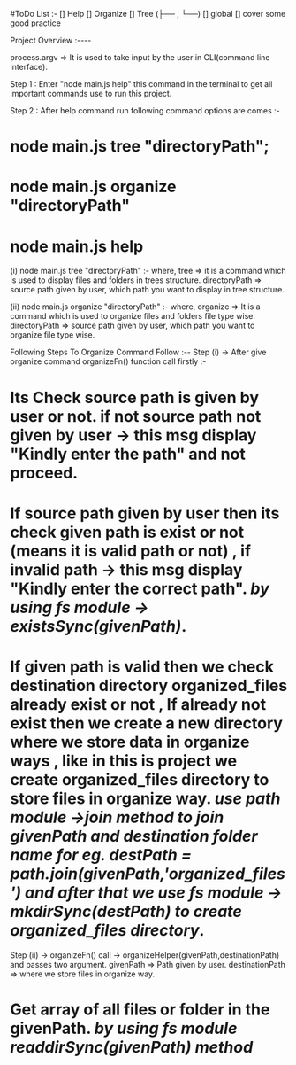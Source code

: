#ToDo List :-
[] Help
[] Organize
[] Tree (├── , └──)
[] global
[] cover some good practice

Project Overview :----

process.argv => It is used to take input by the user in CLI(command line interface).

Step 1 : Enter "node main.js help" this command in the terminal to get all important commands use to run this project. 

Step 2 : After help command run following command options are comes :- 

# node main.js tree "directoryPath";
# node main.js organize "directoryPath"
# node main.js help 

(i) node main.js tree "directoryPath" :-
where,
tree => it is a command which is used to display files and folders in trees structure.
directoryPath => source path given by user, which path you want to display in tree structure.

(ii) node main.js organize "directoryPath" :-
where,
organize => It is a command which is used to organize files and folders file type wise. 
directoryPath => source path given by user, which path you want to organize file type wise.

Following Steps To Organize Command Follow :--
Step (i) -> After give organize command organizeFn() function call firstly :-
# Its Check source path is given by user or not. if not source path not given by user -> this msg display "Kindly enter the path" and not proceed.
# If source path given by user then its check given path is exist or not (means it is valid path or not) , if invalid path -> this msg display "Kindly enter the correct path". *by using fs module -> existsSync(givenPath)*.
# If given path is valid then we check destination directory organized_files already exist or not , If already not exist then we create a new directory where we store data in organize ways , like in this is project we create organized_files directory to store files in organize way. *use path module ->join method to join givenPath and destination folder name for eg. destPath = path.join(givenPath,'organized_files') and after that we use fs module -> mkdirSync(destPath) to create organized_files directory*.

Step (ii) -> organizeFn() call -> organizeHelper(givenPath,destinationPath) and passes two argument.
givenPath => Path given by user.
destinationPath => where we store files in organize way.
# Get array of all files or folder in the givenPath. *by using fs module readdirSync(givenPath) method* 
#